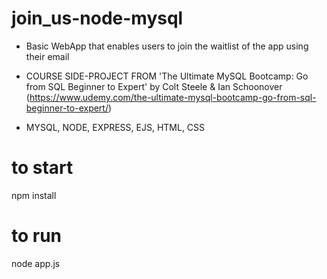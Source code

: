 # join_us-node-mysql
- Basic WebApp that enables users to join the waitlist of the app using their email

- COURSE SIDE-PROJECT FROM 'The Ultimate MySQL Bootcamp: Go from SQL Beginner to Expert' by Colt Steele & Ian Schoonover 
  (https://www.udemy.com/the-ultimate-mysql-bootcamp-go-from-sql-beginner-to-expert/)
  
- MYSQL, NODE, EXPRESS, EJS, HTML, CSS

# to start

npm install

# to run

node app.js
